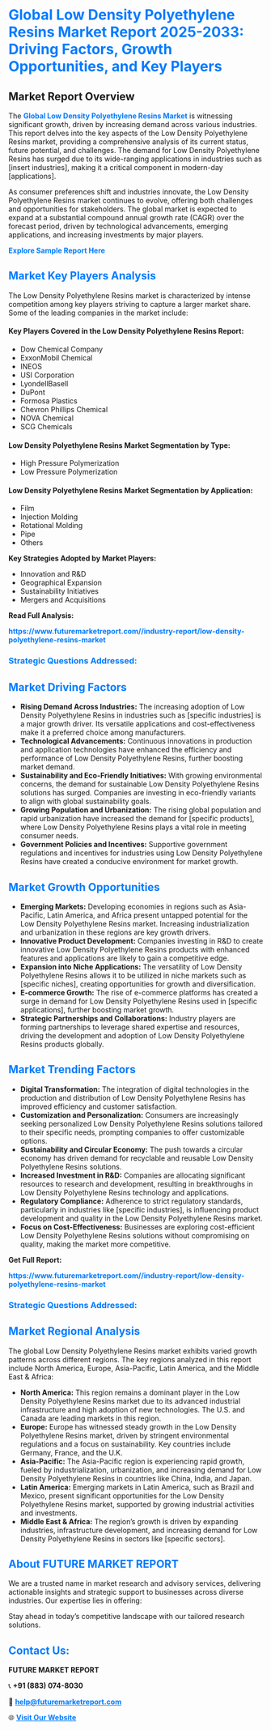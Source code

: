 <h1 style="color: #007BFF;">Global Low Density Polyethylene Resins Market Report 2025-2033: Driving Factors, Growth Opportunities, and Key Players</h1>

<section id="overview">
<h2>Market Report Overview</h2>
<p>The <a href="https://www.futuremarketreport.com//industry-report/low-density-polyethylene-resins-market" style="color: #007BFF; text-decoration: none;"><strong>Global Low Density Polyethylene Resins Market</strong></a> is witnessing significant growth, driven by increasing demand across various industries. This report delves into the key aspects of the Low Density Polyethylene Resins market, providing a comprehensive analysis of its current status, future potential, and challenges. The demand for Low Density Polyethylene Resins has surged due to its wide-ranging applications in industries such as [insert industries], making it a critical component in modern-day [applications].</p>
<p>As consumer preferences shift and industries innovate, the Low Density Polyethylene Resins market continues to evolve, offering both challenges and opportunities for stakeholders. The global market is expected to expand at a substantial compound annual growth rate (CAGR) over the forecast period, driven by technological advancements, emerging applications, and increasing investments by major players.</p>
</section>

<section id="overview">
<p><a href="https://www.futuremarketreport.com//request-sample/reportId=85341" style="color: #007BFF; text-decoration: none;"><strong>Explore Sample Report Here</strong></a></p>
</section>

<section id="key-players">
<h2 style="color: #007BFF;">Market Key Players Analysis</h2>
<p>The Low Density Polyethylene Resins market is characterized by intense competition among key players striving to capture a larger market share. Some of the leading companies in the market include:</p>
<h4>Key Players Covered in the Low Density Polyethylene Resins Report:</h4>
<ul><li>Dow Chemical Company</li><li>ExxonMobil Chemical</li><li>INEOS</li><li>USI Corporation</li><li>LyondellBasell</li><li>DuPont</li><li>Formosa Plastics</li><li>Chevron Phillips Chemical</li><li>NOVA Chemical</li><li>SCG Chemicals</li></ul>
<h4>Low Density Polyethylene Resins Market Segmentation by Type:</h4>
<ul><li>High Pressure Polymerization</li><li>Low Pressure Polymerization</li></ul>

<h4>Low Density Polyethylene Resins Market Segmentation by Application:</h4>
<ul><li>Film</li><li>Injection Molding</li><li>Rotational Molding</li><li>Pipe</li><li>Others</li></ul>
<p><strong>Key Strategies Adopted by Market Players:</strong></p>
<ul>
<li>Innovation and R&D</li>
<li>Geographical Expansion</li>
<li>Sustainability Initiatives</li>
<li>Mergers and Acquisitions</li>
</ul>
</section>

<section>
<p><strong>Read Full Analysis: </strong></p><a href="https://www.futuremarketreport.com//industry-report/low-density-polyethylene-resins-market" style="color: #007BFF; text-decoration: none;"><strong>https://www.futuremarketreport.com//industry-report/low-density-polyethylene-resins-market</strong></a>
<h3 style="color: #007BFF;">Strategic Questions Addressed:</h3>
</section>

<section id="driving-factors">
<h2 style="color: #007BFF;">Market Driving Factors</h2>
<ul>
<li><strong>Rising Demand Across Industries:</strong> The increasing adoption of Low Density Polyethylene Resins in industries such as [specific industries] is a major growth driver. Its versatile applications and cost-effectiveness make it a preferred choice among manufacturers.</li>
<li><strong>Technological Advancements:</strong> Continuous innovations in production and application technologies have enhanced the efficiency and performance of Low Density Polyethylene Resins, further boosting market demand.</li>
<li><strong>Sustainability and Eco-Friendly Initiatives:</strong> With growing environmental concerns, the demand for sustainable Low Density Polyethylene Resins solutions has surged. Companies are investing in eco-friendly variants to align with global sustainability goals.</li>
<li><strong>Growing Population and Urbanization:</strong> The rising global population and rapid urbanization have increased the demand for [specific products], where Low Density Polyethylene Resins plays a vital role in meeting consumer needs.</li>
<li><strong>Government Policies and Incentives:</strong> Supportive government regulations and incentives for industries using Low Density Polyethylene Resins have created a conducive environment for market growth.</li>
</ul>
</section>

<section id="growth-opportunities">
<h2 style="color: #007BFF;">Market Growth Opportunities</h2>
<ul>
<li><strong>Emerging Markets:</strong> Developing economies in regions such as Asia-Pacific, Latin America, and Africa present untapped potential for the Low Density Polyethylene Resins market. Increasing industrialization and urbanization in these regions are key growth drivers.</li>
<li><strong>Innovative Product Development:</strong> Companies investing in R&D to create innovative Low Density Polyethylene Resins products with enhanced features and applications are likely to gain a competitive edge.</li>
<li><strong>Expansion into Niche Applications:</strong> The versatility of Low Density Polyethylene Resins allows it to be utilized in niche markets such as [specific niches], creating opportunities for growth and diversification.</li>
<li><strong>E-commerce Growth:</strong> The rise of e-commerce platforms has created a surge in demand for Low Density Polyethylene Resins used in [specific applications], further boosting market growth.</li>
<li><strong>Strategic Partnerships and Collaborations:</strong> Industry players are forming partnerships to leverage shared expertise and resources, driving the development and adoption of Low Density Polyethylene Resins products globally.</li>
</ul>
</section>

<section id="trending-factors">
<h2 style="color: #007BFF;">Market Trending Factors</h2>
<ul>
<li><strong>Digital Transformation:</strong> The integration of digital technologies in the production and distribution of Low Density Polyethylene Resins has improved efficiency and customer satisfaction.</li>
<li><strong>Customization and Personalization:</strong> Consumers are increasingly seeking personalized Low Density Polyethylene Resins solutions tailored to their specific needs, prompting companies to offer customizable options.</li>
<li><strong>Sustainability and Circular Economy:</strong> The push towards a circular economy has driven demand for recyclable and reusable Low Density Polyethylene Resins solutions.</li>
<li><strong>Increased Investment in R&D:</strong> Companies are allocating significant resources to research and development, resulting in breakthroughs in Low Density Polyethylene Resins technology and applications.</li>
<li><strong>Regulatory Compliance:</strong> Adherence to strict regulatory standards, particularly in industries like [specific industries], is influencing product development and quality in the Low Density Polyethylene Resins market.</li>
<li><strong>Focus on Cost-Effectiveness:</strong> Businesses are exploring cost-efficient Low Density Polyethylene Resins solutions without compromising on quality, making the market more competitive.</li>
</ul>
</section>

<section>
<p><strong>Get Full Report: </strong></p><a href="https://www.futuremarketreport.com//industry-report/low-density-polyethylene-resins-market" style="color: #007BFF; text-decoration: none;"><strong>https://www.futuremarketreport.com//industry-report/low-density-polyethylene-resins-market</strong></a>
<h3 style="color: #007BFF;">Strategic Questions Addressed:</h3>
</section>


<section id="regional-analysis">
<h2 style="color: #007BFF;">Market Regional Analysis</h2>
<p>The global Low Density Polyethylene Resins market exhibits varied growth patterns across different regions. The key regions analyzed in this report include North America, Europe, Asia-Pacific, Latin America, and the Middle East & Africa:</p>
<ul>
<li><strong>North America:</strong> This region remains a dominant player in the Low Density Polyethylene Resins market due to its advanced industrial infrastructure and high adoption of new technologies. The U.S. and Canada are leading markets in this region.</li>
<li><strong>Europe:</strong> Europe has witnessed steady growth in the Low Density Polyethylene Resins market, driven by stringent environmental regulations and a focus on sustainability. Key countries include Germany, France, and the U.K.</li>
<li><strong>Asia-Pacific:</strong> The Asia-Pacific region is experiencing rapid growth, fueled by industrialization, urbanization, and increasing demand for Low Density Polyethylene Resins in countries like China, India, and Japan.</li>
<li><strong>Latin America:</strong> Emerging markets in Latin America, such as Brazil and Mexico, present significant opportunities for the Low Density Polyethylene Resins market, supported by growing industrial activities and investments.</li>
<li><strong>Middle East & Africa:</strong> The region’s growth is driven by expanding industries, infrastructure development, and increasing demand for Low Density Polyethylene Resins in sectors like [specific sectors].</li>
</ul>
</section>

<footer>
<h2 style="color: #007BFF;">About FUTURE MARKET REPORT</h2>
<p>We are a trusted name in market research and advisory services, delivering actionable insights and strategic support to businesses across diverse industries. Our expertise lies in offering:</p>

<p>Stay ahead in today’s competitive landscape with our tailored research solutions.</p>

<h2 style="color: #007BFF;">Contact Us:</h2>
<p><strong>FUTURE MARKET REPORT</strong></p>
<p>📞 <strong>+91 (883) 074-8030</strong></p>
<p>📧 <strong><a href="mailto:help@futuremarketreport.com" style="color: #007BFF;">help@futuremarketreport.com</a></strong></p>
<p>🌐 <strong><a href="https://www.futuremarketreport.com/" style="color: #007BFF;">Visit Our Website</a></strong></p>
</footer>